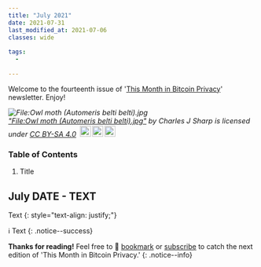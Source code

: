 ```yaml
---
title: "July 2021"
date: 2021-07-31
last_modified_at: 2021-07-06
classes: wide
  
tags:
  - 
  
---
```


Welcome to the fourteenth issue of '[This Month in Bitcoin Privacy](https://enegnei.github.io/This-Month-In-Bitcoin-Privacy/about/)' newsletter. Enjoy!

<p style="font-size: 0.9rem;font-style: italic;"><img style="display: block;" src="https://upload.wikimedia.org/wikipedia/commons/6/66/Owl_moth_%28Automeris_belti_belti%29.jpg" alt="File:Owl moth (Automeris belti belti).jpg"><a href="https://commons.wikimedia.org/w/index.php?curid=80249416">"File:Owl moth (Automeris belti belti).jpg"</a><span> by <span>Charles J Sharp</span></span> is licensed under <a href="https://creativecommons.org/licenses/by-sa/4.0?ref=ccsearch&atype=html" style="margin-right: 5px;">CC BY-SA 4.0</a><a href="https://creativecommons.org/licenses/by-sa/4.0?ref=ccsearch&atype=html" target="_blank" rel="noopener noreferrer" style="display: inline-block;white-space: none;margin-top: 2px;margin-left: 3px;height: 22px !important;"><img style="height: inherit;margin-right: 3px;display: inline-block;" src="https://search.creativecommons.org/static/img/cc_icon.svg?image_id=8fe14988-0d6a-4428-8513-0f575b6c6c70" /><img style="height: inherit;margin-right: 3px;display: inline-block;" src="https://search.creativecommons.org/static/img/cc-by_icon.svg" /><img style="height: inherit;margin-right: 3px;display: inline-block;" src="https://search.creativecommons.org/static/img/cc-sa_icon.svg" /></a></p>

### Table of Contents

1. Title

## July DATE - TEXT

Text
{: style="text-align: justify;"}

:information_source: Text
{: .notice--success}

**Thanks for reading!** Feel free to :bookmark: [bookmark](https://enegnei.github.io/This-Month-In-Bitcoin-Privacy/feed.xml) or [subscribe](https://github.com/Enegnei/This-Month-In-Bitcoin-Privacy) to catch the next edition of 'This Month in Bitcoin Privacy.'
{: .notice--info}
